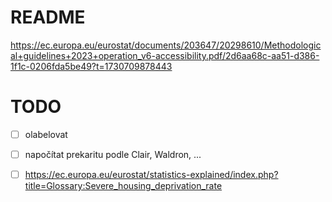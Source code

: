 # README

https://ec.europa.eu/eurostat/documents/203647/20298610/Methodological+guidelines+2023+operation_v6-accessibility.pdf/2d6aa68c-aa51-d386-1f1c-0206fda5be49?t=1730709878443

# TODO
- [ ] olabelovat
- [ ] napočítat prekaritu podle Clair, Waldron, ...


- [ ] https://ec.europa.eu/eurostat/statistics-explained/index.php?title=Glossary:Severe_housing_deprivation_rate
